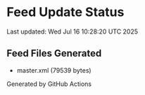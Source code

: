 # Feed Update Status
Last updated: Wed Jul 16 10:28:20 UTC 2025

## Feed Files Generated
- master.xml (79539 bytes)

Generated by GitHub Actions
